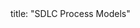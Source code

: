 <frontmatter>
title: "SDLC Process Models"
</frontmatter>

<include src="container-inPage-asFlat.md" boilerplate />